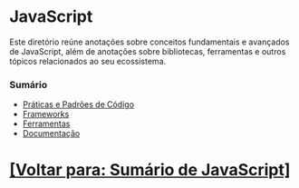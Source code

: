 # JavaScript

Este diretório reúne anotações sobre conceitos fundamentais e avançados de JavaScript, além de anotações sobre bibliotecas, ferramentas e outros tópicos relacionados ao seu ecossistema.

### Sumário

- [Práticas e Padrões de Código](./5-praticas-padroes-codigo/praticas-padroes-codigo.md)
- [Frameworks](./6-frameworks/1-frameworks.md)
- [Ferramentas](./7-ferramentas/1-ferramentas.md)
- [Documentação](./8-documentacao/documentacao.md)

# [[Voltar para: Sumário de JavaScript]](../sumario-javascript.md)